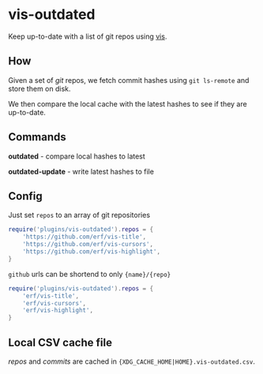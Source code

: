 # vis-outdated

Keep up-to-date with a list of git repos using [vis](https://github.com/martanne/vis).

## How

Given a set of *git* repos, we fetch commit hashes using `git ls-remote` and store them on disk. 

We then compare the local cache with the latest hashes to see if they are up-to-date.

## Commands

**outdated** - compare local hashes to latest

**outdated-update** - write latest hashes to file

## Config

Just set `repos` to an array of git repositories

``` lua
require('plugins/vis-outdated').repos = {
	'https://github.com/erf/vis-title',
	'https://github.com/erf/vis-cursors',
	'https://github.com/erf/vis-highlight',
}
```

`github` urls can be shortend to only `{name}/{repo}`

``` lua
require('plugins/vis-outdated').repos = {
	'erf/vis-title',
	'erf/vis-cursors',
	'erf/vis-highlight',
}
```

## Local CSV cache file

*repos* and *commits* are cached in `{XDG_CACHE_HOME|HOME}.vis-outdated.csv`.